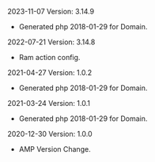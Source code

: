 2023-11-07 Version: 3.14.9
- Generated php 2018-01-29 for Domain.

2022-07-21 Version: 3.14.8
- Ram action config.

2021-04-27 Version: 1.0.2
- Generated php 2018-01-29 for Domain.

2021-03-24 Version: 1.0.1
- Generated php 2018-01-29 for Domain.

2020-12-30 Version: 1.0.0
- AMP Version Change.


